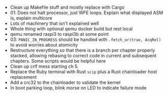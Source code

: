 * Clean up Makefile stuff and mostly replace with Cargo
* 01: Does not halt processor, just WFE loops. Explain
  what displayed ASM is, explain multicore
* Lots of machinery that isn't explained well
* Whole thing with optional qemu docker build but rest local
* qemu renamed raspi3 to raspi3b at some point
* 03: `PANIC_IN_PROGRESS` should be handled with
  `.fetch_or(true, AcqRel)` to avoid worries about
  atomicity
* Restructure everything so that there is a branch per
  chapter properly stacked, allowing rebasing to correct
  code in current and subsequent chapters. Some scripts
  would be helpful here
* Clean up crlf mess starting ch 5.
* Replace the Ruby terminal with Rust `scip` plus a Rust
  chainloader host replacement
* Add a crc32 to the chainloader to validate the kernel
* In boot parking loop, blink morse on LED to indicate
  failure mode
